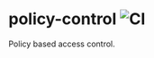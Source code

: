 # policy-control ![CI](https://github.com/cdriscol/policy-control/workflows/CI/badge.svg?event=status)
Policy based access control.
